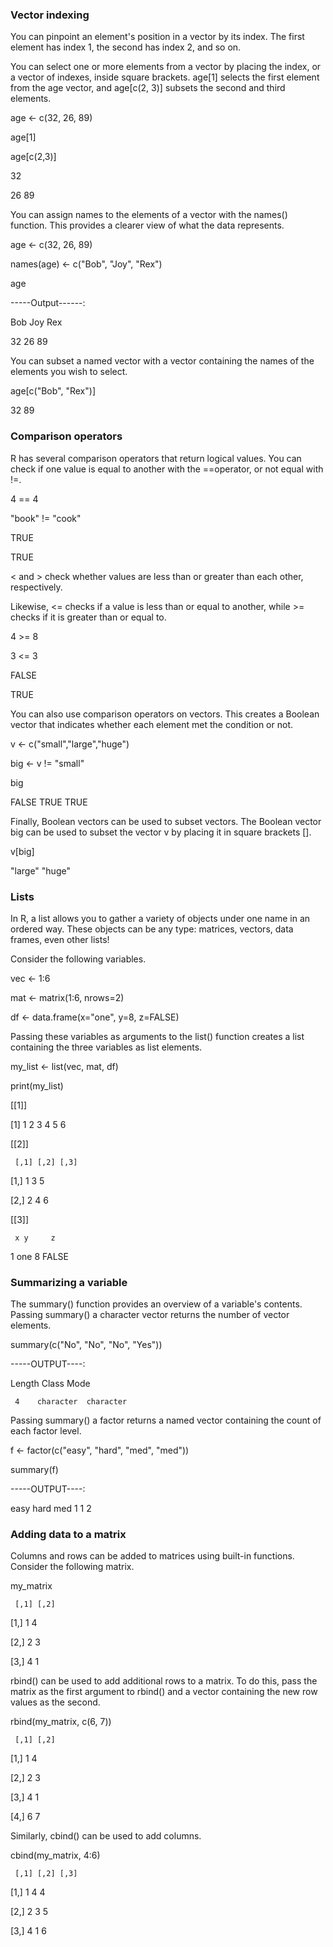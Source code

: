 ### Vector indexing
You can pinpoint an element's position in a vector by its index. The first element has index 1, the second has index 2, and so on.

You can select one or more elements from a vector by placing the index, or a vector of indexes, inside square brackets. age[1] selects the first element from the age vector, and age[c(2, 3)] subsets the second and third elements. 

age <- c(32, 26, 89)

age[1]

age[c(2,3)]

32

26 89

You can assign names to the elements of a vector with the names() function. This provides a clearer view of what the data represents. 

age <- c(32, 26, 89)

names(age) <- c("Bob", "Joy", "Rex")

age

-----Output------:

Bob Joy Rex

 32  26  89

You can subset a named vector with a vector containing the names of the elements you wish to select. 

age[c("Bob", "Rex")]

32 89

### Comparison operators 

R has several comparison operators that return logical values. 
You can check if one value is equal to another with the ==operator, or 
not equal with !=. 

4 == 4

"book" != "cook"

TRUE

TRUE

< and > check whether values are less than or greater than each other, 
respectively. 

Likewise, <= checks if a value is less than or equal to another, while >= checks if it is greater than or equal to. 

4 >= 8

3 <= 3

FALSE

TRUE

You can also use comparison operators on vectors. 
This creates a Boolean vector that indicates whether each element met the condition or not. 

v <- c("small","large","huge")

big <- v != "small"

big

FALSE  TRUE  TRUE

Finally, Boolean vectors can be used to subset vectors. The Boolean vector big can be used to subset the vector v by placing it in square 
brackets []. 

v[big]

"large" "huge"


### Lists

In R, a list allows you to gather a variety of objects under one name in an ordered way. These objects can be any type: matrices, vectors, data frames, even other lists! 

Consider the following variables. 

vec <- 1:6

mat <- matrix(1:6, nrows=2)

df <- data.frame(x="one", y=8, z=FALSE)


Passing these variables as arguments to the list() function creates a list containing the three variables as list elements. 

my_list <- list(vec, mat, df)

print(my_list)

[[1]]

 [1]  1  2  3  4  5  6
 
[[2]]

     [,1] [,2] [,3]
     
[1,]    1    3    5

[2,]    2    4    6

[[3]]

     x y     z
     
1  one 8 FALSE


### Summarizing a variable
The summary() function provides an overview of a variable's contents. Passing summary() a character vector returns the number of vector elements. 

summary(c("No", "No", "No", "Yes"))

-----OUTPUT----:

Length        Class       Mode

     4    character  character

Passing summary() a factor returns a named vector containing the count of each factor level. 

f <- factor(c("easy", "hard", "med", "med"))

summary(f)

-----OUTPUT----:

easy hard med
   1    1   2
   
   
### Adding data to a matrix
Columns and rows can be added to matrices using built-in functions. 
Consider the following matrix. 

my_matrix

     [,1] [,2]
[1,]    1    4

[2,]    2    3

[3,]    4    1

rbind() can be used to add additional rows to a matrix. 
To do this, pass the matrix as the first argument to rbind() and a vector containing the new row values as the second. 

rbind(my_matrix, c(6, 7))

     [,1] [,2]

[1,]    1    4

[2,]    2    3

[3,]    4    1

[4,]    6    7

Similarly, cbind() can be used to add columns. 

cbind(my_matrix, 4:6)

     [,1] [,2] [,3]

[1,]    1    4    4

[2,]    2    3    5

[3,]    4    1    6
